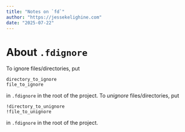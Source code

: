 ```yaml
---
title: "Notes on `fd`"
author: "https://jessekelighine.com"
date: "2025-07-22"
---
```


# About `.fdignore`

To ignore files/directories, put

```ignore
directory_to_ignore
file_to_ignore
```

in `.fdignore` in the root of the project.
To *unignore* files/directories, put

```ignore
!directory_to_unignore
!file_to_unignore
```

in `.fdignore` in the root of the project.
